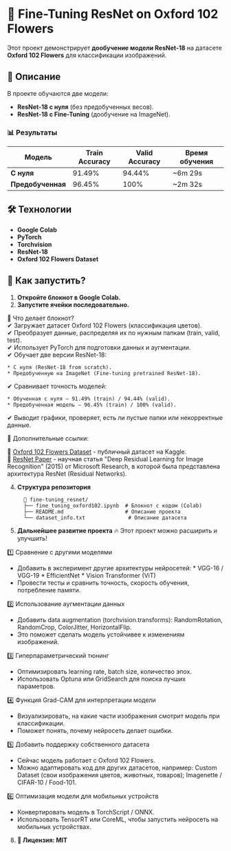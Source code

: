 # 🌸 Fine-Tuning ResNet on Oxford 102 Flowers

Этот проект демонстрирует **дообучение модели ResNet-18** на датасете **Oxford 102 Flowers** для классификации изображений.

## 🚀 Описание
В проекте обучаются две модели:
- **ResNet-18 с нуля** (без предобученных весов).
- **ResNet-18 с Fine-Tuning** (дообучение на ImageNet).

### 📊 **Результаты**
| Модель              | Train Accuracy | Valid Accuracy | Время обучения |
|---------------------|---------------|---------------|----------------|
| **С нуля**         | 91.49%         | 94.44%        | ~6m 29s        |
| **Предобученная**  | 96.45%         | 100%          | ~2m 32s        |

## 🛠️ **Технологии**
- **Google Colab**
- **PyTorch**
- **Torchvision**
- **ResNet-18**
- **Oxford 102 Flowers Dataset**

## 📌 **Как запустить?**
1. **Откройте блокнот в Google Colab.**
2. **Запустите ячейки последовательно.**

🔹 Что делает блокнот?  
✔ Загружает датасет Oxford 102 Flowers (классификация цветов).  
✔ Преобразует данные, распределяя их по нужным папкам (train, valid, test).  
✔ Использует PyTorch для подготовки данных и аугментации.  
✔ Обучает две версии ResNet-18:

    * С нуля (ResNet-18 from scratch).
    * Предобученную на ImageNet (Fine-tuning pretrained ResNet-18).
✔ Сравнивает точность моделей:

    * Обученная с нуля – 91.49% (train) / 94.44% (valid).
    * Предобученная модель – 96.45% (train) / 100% (valid).
✔ Выводит графики, проверяет, есть ли пустые папки или некорректные данные.

🔗 Дополнительные ссылки:  

   📄 [Oxford 102 Flowers Dataset](https://www.kaggle.com/datasets/nunenuh/pytorch-challange-flower-dataset) - публичный датасет на Kaggle.  
   📜 [ResNet Paper](https://arxiv.org/pdf/1512.03385) - научная статья "Deep Residual Learning for Image Recognition" (2015) от Microsoft Research, в которой была представлена архитектура ResNet (Residual Networks).

4. **Структура репозитория**

         📂 fine-tuning_resnet/
         ├── fine_tuning_oxford102.ipynb  # Блокнот с кодом (Colab)
         ├── README.md                    # Описание проекта
         └── dataset_info.txt              # Описание датасета

6. **Дальнейшее развитие проекта**
   🔥 Этот проект можно расширить и улучшить!

1️⃣ Сравнение с другими моделями

- Добавить в эксперимент другие архитектуры нейросетей:
        * VGG-16 / VGG-19
        * EfficientNet
        * Vision Transformer (ViT)
- Провести тесты и сравнить точность, скорость обучения, потребление памяти.

2️⃣ Использование аугментации данных

- Добавить data augmentation (torchvision.transforms):
       RandomRotation, RandomCrop, ColorJitter, HorizontalFlip.
- Это поможет сделать модель устойчивее к изменениям изображений.

3️⃣ Гиперпараметрический тюнинг

- Оптимизировать learning rate, batch size, количество эпох.
- Использовать Optuna или GridSearch для поиска лучших параметров.

4️⃣ Функция Grad-CAM для интерпретации модели  

- Визуализировать, на какие части изображения смотрит модель при классификации.
- Поможет понять, почему нейросеть делает ошибки.

5️⃣ Добавить поддержку собственного датасета

- Сейчас модель работает с Oxford 102 Flowers.
- Можно адаптировать код для других датасетов, например:
        Custom Dataset (свои изображения цветов, животных, товаров); 
        Imagenette / CIFAR-10 / Food-101.

6️⃣ Оптимизация модели для мобильных устройств

- Конвертировать модель в TorchScript / ONNX.
- Использовать TensorRT или CoreML, чтобы запустить нейросеть на мобильных устройствах.  
    
8. **📝 Лицензия: MIT**
